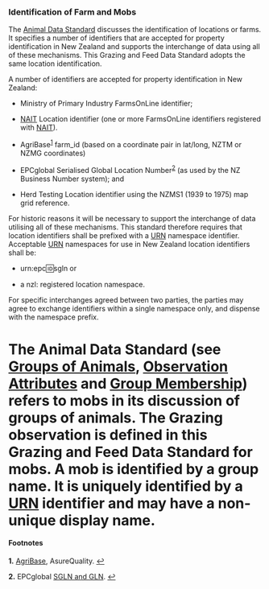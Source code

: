 ### Identification of Farm and Mobs

The [Animal Data Standard](https://github.com/Datalinker-Org/Farm-Data-Standards/blob/master/Animal%20Data%20Standards/ADS_Identification-of-Animals-Herds-and-Locations.md) discusses the identification of locations or farms. It specifies a number of identifiers that are accepted for property identification in New Zealand and supports the interchange of data using all of these mechanisms.  This Grazing and Feed Data Standard adopts the same location identification.

A number of identifiers are accepted for property identification in New Zealand:

* Ministry of Primary Industry FarmsOnLine identifier;

* [NAIT](PGFDS_Definitions-and-Abbreviations_Interpretation.md#Definitions-and-Abbreviations) Location identifier (one or more FarmsOnLine identifiers registered with [NAIT](PGFDS_Definitions-and-Abbreviations_Interpretation.md#Definitions-and-Abbreviations)).

* AgriBase<sup id="AgriBase">[1](#f1)</sup> farm_id (based on a coordinate pair in lat/long, NZTM or NZMG coordinates)

* EPCglobal Serialised Global Location Number<sup id="ECPG">[2](#f2)</sup> (as used by the NZ Business Number system); and

* Herd Testing Location identifier using the NZMS1 (1939 to 1975) map grid reference.

For historic reasons it will be necessary to support the interchange of data utilising all of these mechanisms. This standard therefore requires that location identifiers shall be prefixed with a [URN](PGFDS_Definitions-and-Abbreviations_Interpretation.md#Definitions-and-Abbreviations) namespace identifier. Acceptable [URN](PGFDS_Definitions-and-Abbreviations_Interpretation.md#Definitions-and-Abbreviations) namespaces for use in New Zealand location identifiers shall be:

* urn:epc:id:sgln or

* a nzl: registered location namespace.

For specific interchanges agreed between two parties, the parties may agree to exchange identifiers within a single namespace only, and dispense with the namespace prefix.

The Animal Data Standard (see [Groups of Animals](https://github.com/Datalinker-Org/Farm-Data-Standards/blob/master/Animal%20Data%20Standards/ADS_Groups-of-Animals.md), [Observation Attributes](https://github.com/Datalinker-Org/Farm-Data-Standards/blob/master/Animal%20Data%20Standards/ADS_Animal-Observations.md#Observation-Attributes) and [Group Membership](https://github.com/Datalinker-Org/Farm-Data-Standards/blob/master/Animal%20Data%20Standards/ADS_Animal-Lifecycle-Data-Dictionary_Group-Membership.md)) refers to mobs in its discussion of groups of animals. The Grazing observation is defined in this Grazing and Feed Data Standard for mobs.  A mob is identified by a group name.  It is uniquely identified by a [URN](PGFDS_Definitions-and-Abbreviations_Interpretation.md#Definitions-and-Abbreviations) identifier and may have a non-unique display name.
=======


#### Footnotes

<b id="f1">1.</b> [AgriBase](https://www.asurequality.com/our-solutions/agribase/), AsureQuality. [↩](#AgriBase)

<b id="f2">2.</b> EPCglobal [SGLN and GLN](http://www.gs1.org/access-gdsn-standards). [↩](#ECPG)
